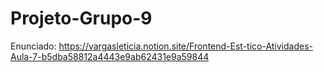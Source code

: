 # Projeto-Grupo-9

Enunciado:
https://vargasleticia.notion.site/Frontend-Est-tico-Atividades-Aula-7-b5dba58812a4443e9ab62431e9a59844
